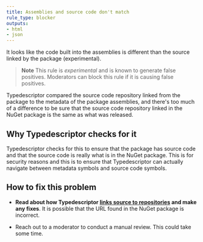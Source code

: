```yaml
---
title: Assemblies and source code don't match
rule_type: blocker
outputs:
- html
- json
---
```


It looks like the code built into the assemblies is different than the source linked by the package (experimental).

> **Note**  This rule is *experimental* and is known to generate false positives.  Moderators can block this rule if it is causing false positives.

Typedescriptor compared the source code repository linked from the package to the metadata of the package assemblies, and there's too much of a difference to be sure that the source code repository linked in the NuGet package is the same as what was released.

## Why Typedescriptor checks for it

Typedescriptor checks for this to ensure that the package has source code and that the source code is really what is in the NuGet package.  This is for security reasons and this is to ensure that Typedescriptor can actually navigate between metadata symbols and source code symbols.

## How to fix this problem

* **Read about how Typedescriptor [links source to repositories][1] and make any fixes**.   It is possible that the URL found in the NuGet package is incorrect.

* Reach out to a moderator to conduct a manual review.  This could take some time.

[1]: /docs/how-typedescriptor-links-source/